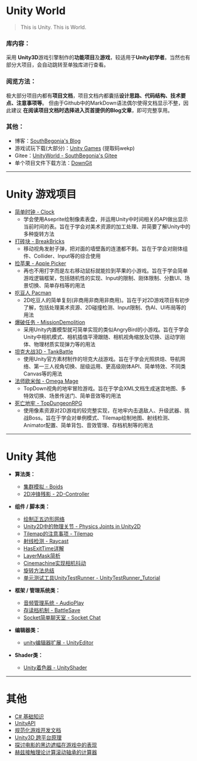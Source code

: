 # Unity World

> This is Unity. This is World.

### 库内容：

采用 **Unity3D**游戏引擎制作的**功能项目**及**游戏**，较适用于**Unity初学者**。当然也有部分大项目，会自动跳转至单独库进行查看。

### 阅览方法：

极大部分项目内都有**项目文档**，项目文档内都囊括**设计思路、代码结构、技术要点、注意事项等**。
但由于Github中的MarkDown语法偶尔使得文档显示不整，因此建议 **在阅读项目文档时选择进入页首提供的Blog文章**，即可完整享用。

### 其他：

-  博客：[SouthBegonia's  Blog](https://www.cnblogs.com/SouthBegonia/)
-  游戏试玩下载(大部分)：[Unity Games](https://pan.baidu.com/s/1YhGINK1zqLKmD6bp1C29tA) (提取码wekp)
-  Gitee：[UnityWorld - SouthBegonia's Gitee](https://gitee.com/southbegonia/UnityWorld)
-  单个项目文件下载方法：[DownGit](https://github.com/MinhasKamal/DownGit) 

-------------


# Unity 游戏项目

- [简单时钟 - Clock](https://github.com/SouthBegonia/UnityWorld/tree/master/Clock)
	- 学会使用Aseprite绘制像素表盘，并运用Unity中时间相关的API做出显示当前时间的表。旨在于学会对美术资源的加工处理、并简要了解Unity中的多种旋转方法
- [打砖块 - BreakBricks](https://github.com/SouthBegonia/UnityWorld/tree/master/BreakBricks)
	- 移动视角发射子弹，把对面的墙壁轰的连渣都不剩。旨在于学会对刚体组件、Collider、Input等的综合使用
- [捡苹果 - Apple Picker](https://github.com/SouthBegonia/UnityWorld/tree/master/ApplePicker)
	- 再也不用打字而是左右移动鼠标就能捡到苹果的小游戏。旨在于学会简单游戏逻辑框架，包括随机性的实现、Input的限制、刚体限制、分数UI、场景切换、简单存档等的用法
- [吃豆人 Pacman](https://github.com/SouthBegonia/UnityWorld/tree/master/Pacman)
	- 2D吃豆人的简单复刻(非商用非商用非商用)。旨在于对2D游戏项目有初步了解，包括处理美术资源、2D碰撞检测、Input限制、伪AI、UI布局等的用法
- [爆破任务 - MissionDemolition](https://github.com/SouthBegonia/UnityWorld/tree/master/MissionDemolition)
	- 采用Unity内置模型就可简单实现的类似AngryBird的小游戏。旨在于学会Unity中相机模式、相机插值平滑跟随、相机视角缩放及切换、运动学刚体、物理材质实现弹力等的用法
- [坦克大战3D - TankBattle](https://github.com/SouthBegonia/UnityWorld/tree/master/TankBattle)
	- 使用Unity官方素材制作的坦克大战游戏。旨在于学会光照烘焙、导航网络、第一三人视角切换、层级运用、更高级刚体API、简单特效、不同类Canvas等的用法
- [法师欧米伽 - Omega Mage](https://github.com/SouthBegonia/UnityWorld/tree/master/Omega%20Mage)
	- TopDown视角的地牢冒险游戏。旨在于学会XML文档生成迷宫地图、多特效切换、场景传送门、简单音效等的用法
- [死亡地牢 - TopDungeonRPG](https://github.com/SouthBegonia/UnityWorld/tree/master/TopDungeonRPG)
	- 使用像素资源对2D游戏的较完整实现，在地牢内击退敌人、升级武器、挑战Boss。旨在于学会对单例模式、Tilemap绘制地图、射线检测、Animator配置、简单背包、音效管理、存档机制等的用法

------------

# Unity 其他

- **算法类：**
	- [集群模拟 - Boids](https://github.com/SouthBegonia/UnityWorld/tree/master/Boids)
	- [2D冲锋残影 - 2D-Controller](https://github.com/SouthBegonia/2D-Controller)


- **组件 / 脚本类：**
	- [绘制正五边形网络](https://www.cnblogs.com/SouthBegonia/p/11788070.html)
	- [Unity2D中的物理关节 - Physics Joints in Unity2D](https://github.com/SouthBegonia/UnityWorld/tree/master/Physics%20Joints%20in%20Unity2D)
	- [Tilemap的注意事项 - Tilemap](https://github.com/SouthBegonia/UnityWorld/tree/master/Tilemap)
	- [射线检测 - Raycast](https://github.com/SouthBegonia/UnityWorld/tree/master/Raycast)
	- [HasExitTime详解](https://www.cnblogs.com/SouthBegonia/p/11748429.html)
	- [LayerMask简析](https://www.cnblogs.com/SouthBegonia/p/11861083.html)
	- [Cinemachine实现相机抖动](https://www.cnblogs.com/SouthBegonia/p/11891117.html)
	- [旋转方法总结](https://www.cnblogs.com/SouthBegonia/p/12700062.html)
	- [单元测试工具UnityTestRunner - UnityTestRunner_Tutorial](https://github.com/SouthBegonia/UnityTestRunner_Tutorial)


- **框架 / 管理系统类：**
	- [音频管理系统 - AudioPlay](https://github.com/SouthBegonia/UnityWorld/tree/master/AudioPlay)
	- [存读档机制 - BattleSave](https://github.com/SouthBegonia/UnityWorld/tree/master/BattleSave)
	- [Socket简单聊天室 - Socket Chat](https://github.com/SouthBegonia/UnityWorld/tree/master/Socket%20Chat)


- **编辑器类：**
	- [unity编辑器扩展 - UnityEditor](https://github.com/SouthBegonia/UnityWorld/tree/master/UnityEditor)


- **Shader类：**
	- [Unity着色器 - UnityShader](https://github.com/SouthBegonia/UnityWorld/tree/master/Unity%20Shader)

------------

# 其他

- [C# 基础知识](https://github.com/SouthBegonia/UnityWorld/tree/master/Csharp)
- [UnityAPI](https://github.com/SouthBegonia/UnityWorld/tree/master/UnityAPI)
- [规范化游戏开发文档](https://github.com/SouthBegonia/UnityWorld/blob/master/Standardized%20Game%20Development.md)
- [Unity3D 跨平台原理](https://github.com/SouthBegonia/UnityWorld/blob/master/How%20Unity3D%20operate%20on%20various%20platforms.md)
- [探讨电影的黑边遮幅在游戏中的表现](https://www.cnblogs.com/SouthBegonia/p/12732566.html)
- [赫兹接触理论计算滚动轴承的计算器](https://github.com/SouthBegonia/UnityWorld/tree/master/HertzCalculator)
